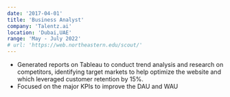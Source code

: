 ```yaml
---
date: '2017-04-01'
title: 'Business Analyst'
company: 'Talentz.ai'
location: 'Dubai,UAE'
range: 'May - July 2022'
# url: 'https://web.northeastern.edu/scout/'
---
```


- Generated reports on Tableau to conduct trend analysis and research on competitors, identifying target markets to help optimize the website and which leveraged customer retention by 15%.
- Focused on the major KPIs to improve the DAU and WAU
